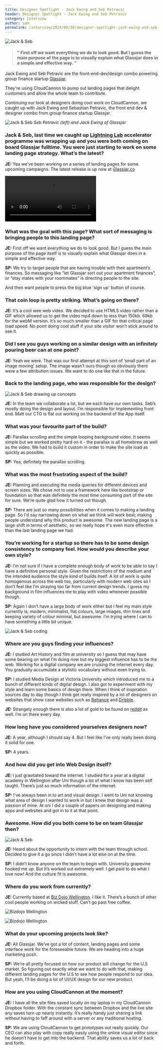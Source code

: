 ```yaml
---
title: Designer Spotlight - Jack Ewing and Seb Petravic
header: Designer Spotlight - Jack Ewing and Seb Petravic
category: Interview
author: sam
permalink: /interview/2014/08/28/designer-spotlight-jack-ewing-and-seb-petravic.html
---
```


![Jack & Seb](/img/blog/ds-jack-ewing-and-seb-petravic/Seb_Jack.jpg "Jack Ewing & Seb Petravic of Glassjar")

> #### " First off we want everything we do to look good. But I guess the main purpose of the page is to visually explain what Glassjar does in a simple and effective way. " ####

Jack Ewing and Seb Petravic are the front-end-dev/design combo powering group finance startup [Glassjar](https://glassjar.co/ "Stay mates with your roommates!").

They're using CloudCannon to pump out landing pages that delight customers and allow the whole team to contribute.

<!-- excerpt stop -->

Continuing our look at designers doing cool work on CloudCannon, we caught up with Jack Ewing and Sebastian Petravic, the front end dev & designer combo from group finance startup Glassjar.

![Jack & Seb](/img/blog/ds-jack-ewing-and-seb-petravic/Seb_Jack.jpg "Jack Ewing & Seb Petravic of Glassjar")
*Seb Petravic (left) and Jack Ewing of Glassjar*

### Jack & Seb, last time we caught up [Lightning Lab](http://www.lightninglab.co.nz "Lightning Lab website") accelerator programme was wrapping up and you were both coming on board Glassjar fulltime. You were just starting to work on some landing page strategy. What’s the latest? ###

**JE:** 	Yea we’ve been working on a series of landing pages for some upcoming campaigns. The latest release is up now at [Glassjar.co](https://glassjar.co/ "Click to visit Glassjar's latest landing page")

<a href="https://glassjar.co.nz/">
	<video autoplay="autoplay" loop="loop">
		<source src="/img/blog/ds-jack-ewing-and-seb-petravic/GlassjarLandingPage.mp4" type="video/mp4" />
		<source src="/img/blog/ds-jack-ewing-and-seb-petravic/GlassjarLandingPage.ogv" type="video/ogg" />
		Your browser does not support the video tag - head to [www.glassjar.co](www.glassjar.co) to see what we're talking about.
	</video>
</a>


### What was the goal with this page? What sort of messaging is bringing people to this landing page? ###

**JE:**		First off we want everything we do to look good. But I guess the main purpose of the page itself is to visually explain what Glassjar does in a simple and effective way.

**SP:**	We try to target people that are having trouble with their apartment’s finances. So messaging like “let Glassjar sort out your apartment finances”, or “stay mates with your roommates” is directing people to the site.

And then want people to press the big blue 'sign up' button of course.

### That coin loop is pretty striking. What’s going on there? ###

**JE:** 	It’s a cool wee web video. We decided to use HTML5 video rather than a GIF which allowed us to get the video mp4 down to less than 150kb. 69kb for the webM version. It’s so much smaller than a GIF for that critical page load speed. No point doing cool stuff if your site visitor won’t stick around to see it.

### Did I see you guys working on a similar design with an infinitely pouring beer can at one point? ###

**JE:** 	Yeah we were. That was our first attempt at this sort of ‘small part of an image moving’ setup. The image wasn’t ours though so obviously there were a few attribution issues. We want to do one like that in the future.

### Back to the landing page, who was responsible for the design? ###

![Jack & Seb drawing up concepts](/img/blog/ds-jack-ewing-and-seb-petravic/Whiteboard.jpg "Jack & Seb working on Glassjar concepts")

**JE:** 	In the team we collaborate a lot, but we each have our own tasks. Seb’s mostly doing the design and layout.  I’m responsible for implementing front end. Matt our CTO is flat out working on the backend of the App itself.

### What was your favourite part of the build? ###

**JE:**		Parallax scrolling and the simple looping background video. It seems simple but we worked pretty hard on it - the parallax is all homebrew as well as the video. We had to build it custom in order to make the site load as quickly as possible.

**SP:**		Yea, definitely the parallax scrolling.

### What was the most frustrating aspect of the build? ###

**JE:** 	Planning and executing the media queries for different devices and screen sizes. We chose not to use a framework here like bootstrap or foundation so that was definitely the most time consuming part of the site for sure. We’re quite glad how it turned out though.

**SP:** 	There are just so many possibilities when it comes to making a landing page. So I'd say narrowing down on what we think will work best; making people understand why this product is awesome. The new landing page is a large shift in terms of aesthetic, so we really hope it's even more effective than the last landing page we had.


### You’re working for a startup so there has to be some design consistency to company feel. How would you describe your own style? ###

**JE:** 	I’m not sure if I have a complete enough body of work to be able to say I have a definitive personal style. Given the restrictions of the medium and the intended audience the style kind of builds itself. A lot of work is quite homogenous across the web too, particularly with modern web sites so I don’t feel like I’m straying too far from current design trends. I guess my background in film influences me to play with video whenever possible though.

**SP:**		Again I don’t have a large body of work either but I feel my main style currently is; modern, minimalist, flat colours, large images, thin lines and keeping variety of colour minimal, but awesome. I’m trying where I can to have something a little bit unique.

![Jack & Seb coding](/img/blog/ds-jack-ewing-and-seb-petravic/Over_shoulder_laptop.jpg "Jack & Seb collaborating on landing page code")

### Where are you guys finding your influences? ###

**JE:**		I studied Art History and film at university so I guess that may have some bearing on what I’m doing now but my biggest influence has to be the web. Working for a digital company we are cruising the internet every day. You gradually accumulate a stylistic vocabulary without even trying to.

**SP:** 	I studied Media Design at Victoria University which introduced me to a bunch of different kinds of digital design. I also got to experiment with my style and learn some basics of design there. When I think of inspiration sources day to day though I think get really inspired by a lot of designers on websites that show case websites such as [Behance](https://www.behance.net/ "Behance - Showcase & discover creative work") and [Dribble](https://dribbble.com/ "Dribble - Show and tell for designers").

**JE:** 	Strangely enough there is also a lot of gold to be found on [reddit](http://www.reddit.com/ "reddit - the frontpage of the internet") as well. I’m on there every day.

### How long have you considered yourselves designers now? ###

**JE:** A year, although I should say 4. But I feel like I’ve only really been doing it solid for one.

**SP:** 4 years.

### And how did you get into Web Design itself? ###

**JE:** 	I just gravitated toward the internet. I studied for a year at a digital academy in Wellington after Uni though a lot of what I know has been self taught. There’s just so much information of the internet.

**SP:**		I've always been in to art and visual design. I went to Uni not knowing what area of design I wanted to work in but I knew that design was a passion of mine. At uni I did a couple of papers on designing and making apps and websites and got in to it at that point.


### Awesome. How did you both come to be on team Glassjar then? ###

![Jack & Seb](/img/blog/ds-jack-ewing-and-seb-petravic/JACK_SEB_COMPUTER.jpg "Jack & Seb of team Glassjar")

**JE:** 	Heard about the opportunity to intern with the team through school. Decided to give it a go since I didn’t have a lot else on at the time.

**SP:**		I didn’t know anyone on the team to begin with. University grapevine hooked me up. But It’s worked out extremely well. I get paid to do what I love now! And the culture fit is awesome.

### Where do you work from currently? ###

**JE:**		Currently based at [Biz Dojo Wellington](http://bizdojo.com/). I like it. There’s a bunch of other cool people working on wicked stuff. Can’t go past free coffee.

![Bizdojo Wellington](/img/blog/ds-jack-ewing-and-seb-petravic/DOJO_Outside.jpg "Outside BizDojo Wellington, NZ")

![Bizdojo Wellington](/img/blog/ds-jack-ewing-and-seb-petravic/Workspace.jpg "Inside BizDojo Wellington, NZ")

### What do your upcoming projects look like? ###

**JE:**		All Glassjar. We’ve got a lot of content, landing pages and some interface work for the foreseeable future. We are heading into a huge marketing push.

**SP:** 	We’re all pretty focused on how our product will change for the U.S market. So figuring out exactly what we want to do with that, making different landing pages for the U.S to see how people respond to our idea. But yeah, I’ll be doing a lot of UI/UX design for our new product.   

### How are you using CloudCannon at the moment? ###

**JE:**		I have all the site files saved locally on my laptop in my CloudCannon Dropbox folder. With the constant sync between Dropbox and the live site any saves turn up nearly instantly. It’s really handy just sharing a link without having to faff around with a server or any traditional hosting.

**SP:**		We are using CloudCannon to get prototypes out really quickly. Our CEO can also play with copy really easily using the online visual editor since he doesn’t have to get into the backend. That ability saves us a lot of back and forth.
